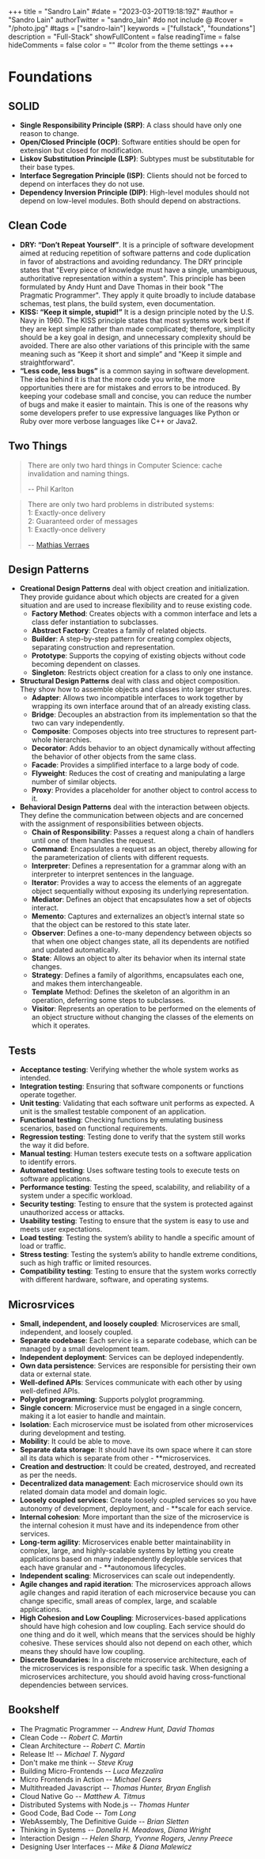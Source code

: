 +++
title = "Sandro Lain"
#date = "2023-03-20T19:18:19Z"
#author = "Sandro Lain"
authorTwitter = "sandro_lain" #do not include @
#cover = "/photo.jpg"
#tags = ["sandro-lain"]
keywords = ["fullstack", "foundations"]
description = "Full-Stack"
showFullContent = false
readingTime = false
hideComments = false
color = "" #color from the theme settings
+++

# Foundations

## SOLID

- **Single Responsibility Principle (SRP)**: A class should have only one reason to change.
- **Open/Closed Principle (OCP)**: Software entities should be open for extension but closed for modification.
- **Liskov Substitution Principle (LSP)**: Subtypes must be substitutable for their base types.
- **Interface Segregation Principle (ISP)**: Clients should not be forced to depend on interfaces they do not use.
- **Dependency Inversion Principle (DIP)**: High-level modules should not depend on low-level modules. Both should depend on abstractions.

## Clean Code

- **DRY: “Don’t Repeat Yourself”**. It is a principle of software development aimed at reducing repetition of software patterns and code duplication in favor of abstractions and avoiding redundancy. The DRY principle states that "Every piece of knowledge must have a single, unambiguous, authoritative representation within a system". This principle has been formulated by Andy Hunt and Dave Thomas in their book "The Pragmatic Programmer". They apply it quite broadly to include database schemas, test plans, the build system, even documentation.
- **KISS: “Keep it simple, stupid!”** It is a design principle noted by the U.S. Navy in 1960. The KISS principle states that most systems work best if they are kept simple rather than made complicated; therefore, simplicity should be a key goal in design, and unnecessary complexity should be avoided. There are also other variations of this principle with the same meaning such as “Keep it short and simple” and "Keep it simple and straightforward".
- **“Less code, less bugs”** is a common saying in software development. The idea behind it is that the more code you write, the more opportunities there are for mistakes and errors to be introduced. By keeping your codebase small and concise, you can reduce the number of bugs and make it easier to maintain. This is one of the reasons why some developers prefer to use expressive languages like Python or Ruby over more verbose languages like C++ or Java2.

## Two Things

> There are only two hard things in Computer Science: cache invalidation and naming things.
>
> -- Phil Karlton

> There are only two hard problems in distributed systems:  
> 1: Exactly-once delivery  
> 2: Guaranteed order of messages  
> 1: Exactly-once delivery
>
> -- [Mathias Verraes](https://twitter.com/mathiasverraes/status/632260618599403520)

## Design Patterns

- **Creational Design Patterns** deal with object creation and initialization. They provide guidance about which objects are created for a given situation and are used to increase flexibility and to reuse existing code.
  - **Factory Method**: Creates objects with a common interface and lets a class defer instantiation to subclasses.
  - **Abstract Factory**: Creates a family of related objects.
  - **Builder**: A step-by-step pattern for creating complex objects, separating construction and representation.
  - **Prototype**: Supports the copying of existing objects without code becoming dependent on classes.
  - **Singleton**: Restricts object creation for a class to only one instance.
- **Structural Design Patterns** deal with class and object composition. They show how to assemble objects and classes into larger structures.
  - **Adapter**: Allows two incompatible interfaces to work together by wrapping its own interface around that of an already existing class.
  - **Bridge**: Decouples an abstraction from its implementation so that the two can vary independently.
  - **Composite**: Composes objects into tree structures to represent part-whole hierarchies.
  - **Decorator**: Adds behavior to an object dynamically without affecting the behavior of other objects from the same class.
  - **Facade**: Provides a simplified interface to a large body of code.
  - **Flyweight**: Reduces the cost of creating and manipulating a large number of similar objects.
  - **Proxy**: Provides a placeholder for another object to control access to it.
- **Behavioral Design Patterns** deal with the interaction between objects. They define the communication between objects and are concerned with the assignment of responsibilities between objects.
  - **Chain of Responsibility**: Passes a request along a chain of handlers until one of them handles the request.
  - **Command**: Encapsulates a request as an object, thereby allowing for the parameterization of clients with different requests.
  - **Interpreter**: Defines a representation for a grammar along with an interpreter to interpret sentences in the language.
  - **Iterator**: Provides a way to access the elements of an aggregate object sequentially without exposing its underlying representation.
  - **Mediator**: Defines an object that encapsulates how a set of objects interact.
  - **Memento**: Captures and externalizes an object’s internal state so that the object can be restored to this state later.
  - **Observer**: Defines a one-to-many dependency between objects so that when one object changes state, all its dependents are notified and updated automatically.
  - **State**: Allows an object to alter its behavior when its internal state changes.
  - **Strategy**: Defines a family of algorithms, encapsulates each one, and makes them interchangeable.
  - **Template** Method: Defines the skeleton of an algorithm in an operation, deferring some steps to subclasses.
  - **Visitor**: Represents an operation to be performed on the elements of an object structure without changing the classes of the elements on which it operates.

## Tests

- **Acceptance testing**: Verifying whether the whole system works as intended.
- **Integration testing**: Ensuring that software components or functions operate together.
- **Unit testing**: Validating that each software unit performs as expected. A unit is the smallest testable component of an application.
- **Functional testing**: Checking functions by emulating business scenarios, based on functional requirements.
- **Regression testing**: Testing done to verify that the system still works the way it did before.
- **Manual testing**: Human testers execute tests on a software application to identify errors.
- **Automated testing**: Uses software testing tools to execute tests on software applications.
- **Performance testing**: Testing the speed, scalability, and reliability of a system under a specific workload.
- **Security testing**: Testing to ensure that the system is protected against unauthorized access or attacks.
- **Usability testing**: Testing to ensure that the system is easy to use and meets user expectations.
- **Load testing**: Testing the system’s ability to handle a specific amount of load or traffic.
- **Stress testing**: Testing the system’s ability to handle extreme conditions, such as high traffic or limited resources.
- **Compatibility testing**: Testing to ensure that the system works correctly with different hardware, software, and operating systems.

## Microsrvices

- **Small, independent, and loosely coupled**: Microservices are small, independent, and loosely coupled.
- **Separate codebase**: Each service is a separate codebase, which can be managed by a small development team.
- **Independent deployment**: Services can be deployed independently.
- **Own data persistence**: Services are responsible for persisting their own data or external state.
- **Well-defined APIs**: Services communicate with each other by using well-defined APIs.
- **Polyglot programming**: Supports polyglot programming.
- **Single concern**: Microservice must be engaged in a single concern, making it a lot easier to handle and maintain.
- **Isolation**: Each microservice must be isolated from other microservices during development and testing.
- **Mobility**: It could be able to move.
- **Separate data storage**: It should have its own space where it can store all its data which is separate from other - **microservices.
- **Creation and destruction**: It could be created, destroyed, and recreated as per the needs.
- **Decentralized data management**: Each microservice should own its related domain data model and domain logic.
- **Loosely coupled services**: Create loosely coupled services so you have autonomy of development, deployment, and - **scale for each service.
- **Internal cohesion**: More important than the size of the microservice is the internal cohesion it must have and its independence from other services.
- **Long-term agility**: Microservices enable better maintainability in complex, large, and highly-scalable systems by letting you create applications based on many independently deployable services that each have granular and - **autonomous lifecycles.
- **Independent scaling**: Microservices can scale out independently.
- **Agile changes and rapid iteration**: The microservices approach allows agile changes and rapid iteration of each microservice because you can change specific, small areas of complex, large, and scalable applications.
- **High Cohesion and Low Coupling**: Microservices-based applications should have high cohesion and low coupling. Each service should do one thing and do it well, which means that the services should be highly cohesive. These services should also not depend on each other, which means they should have low coupling.
- **Discrete Boundaries**: In a discrete microservice architecture, each of the microservices is responsible for a specific task. When designing a microservices architecture, you should avoid having cross-functional dependencies between services.


## Bookshelf

- The Pragmatic Programmer -- *Andrew Hunt, David Thomas*
- Clean Code -- *Robert C. Martin*
- Clean Architecture -- *Robert C. Martin*
- Release It! -- *Michael T. Nygard*
- Don't make me think -- *Steve Krug*
- Building Micro-Frontends -- *Luca Mezzalira*
- Micro Frontends in Action -- *Michael Geers*
- Multithreaded Javascript -- *Thomas Hunter, Bryan English*
- Cloud Native Go -- *Matthew A. Titmus*
- Distributed Systems with Node.js -- *Thomas Hunter*
- Good Code, Bad Code -- *Tom Long*
- WebAssembly, The Definitive Guide -- *Brian Sletten*
- Thinking in Systems -- *Donella H. Meadows, Diana Wright*
- Interaction Design -- *Helen Sharp, Yvonne Rogers, Jenny Preece*
- Designing User Interfaces -- *Mike & Diana Malewicz*
